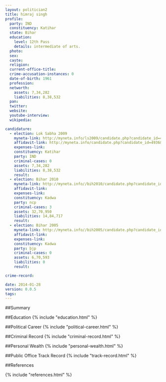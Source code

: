 ```yaml
---
layout: politician2
title: himraj singh
profile: 
  party: IND
  constituency: Katihar
  state: Bihar
  education: 
    level: 12th Pass
    details: intermediate of arts.
  photo: 
  sex: 
  caste: 
  religion: 
  current-office-title: 
  crime-accusation-instances: 0
  date-of-birth: 1961
  profession: 
  networth: 
    assets: 7,34,282
    liabilities: 8,38,532
  pan: 
  twitter: 
  website: 
  youtube-interview: 
  wikipedia: 

candidature: 
  - election: Lok Sabha 2009
    myneta-link: http://myneta.info/ls2009/candidate.php?candidate_id=4936
    affidavit-link: http://myneta.info/candidate.php?candidate_id=4936&scan=original
    expenses-link: 
    constituency: Katihar 
    party: IND
    criminal-cases: 0
    assets: 7,34,282
    liabilities: 8,38,532
    result:  
  - election: Bihar 2010
    myneta-link: http://myneta.info//bih2010/candidate.php?candidate_id=51
    affidavit-link: 
    expenses-link: 
    constituency: Kadwa 
    party: ncp
    criminal-cases: 3
    assets: 32,70,950
    liabilities: 14,84,717
    result:  
  - election: Bihar 2005
    myneta-link: http://myneta.info//bih2005/candidate.php?candidate_id=190
    affidavit-link: 
    expenses-link: 
    constituency: Kadwa 
    party: bjp
    criminal-cases: 0
    assets: 6,70,593
    liabilities: 0
    result:  

crime-record: 

date: 2014-01-28
version: 0.0.5
tags: 
---
```

##Summary


##Education
{% include "education.html" %}


##Political Career
{% include "political-career.html" %}


##Criminal Record
{% include "criminal-record.html" %}


##Personal Wealth
{% include "personal-wealth.html" %}


##Public Office Track Record
{% include "track-record.html" %}


##References


{% include "references.html" %}